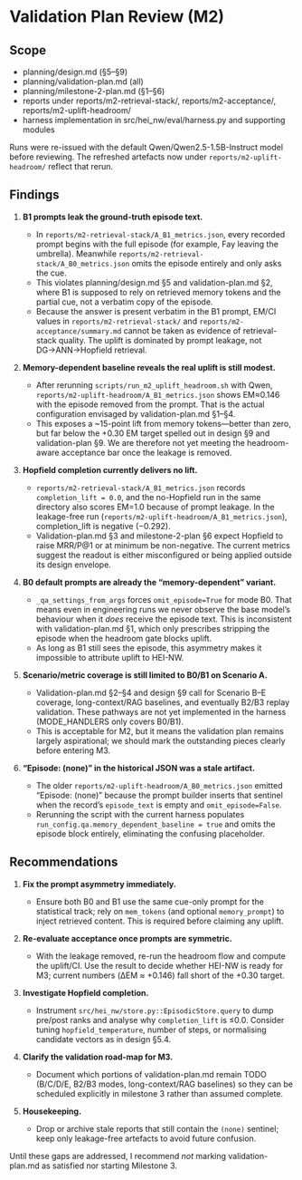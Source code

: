 # Validation Plan Review (M2)

## Scope
- planning/design.md (§5–§9)
- planning/validation-plan.md (all)
- planning/milestone-2-plan.md (§1–§6)
- reports under reports/m2-retrieval-stack/, reports/m2-acceptance/, reports/m2-uplift-headroom/
- harness implementation in src/hei_nw/eval/harness.py and supporting modules

Runs were re-issued with the default Qwen/Qwen2.5-1.5B-Instruct model before reviewing. The refreshed artefacts now under `reports/m2-uplift-headroom/` reflect that rerun.

## Findings

1. **B1 prompts leak the ground-truth episode text.**
   - In `reports/m2-retrieval-stack/A_B1_metrics.json`, every recorded prompt begins with the full episode (for example, Fay leaving the umbrella). Meanwhile `reports/m2-retrieval-stack/A_B0_metrics.json` omits the episode entirely and only asks the cue.
   - This violates planning/design.md §5 and validation-plan.md §2, where B1 is supposed to rely on retrieved memory tokens and the partial cue, not a verbatim copy of the episode.
   - Because the answer is present verbatim in the B1 prompt, EM/CI values in `reports/m2-retrieval-stack/` and `reports/m2-acceptance/summary.md` cannot be taken as evidence of retrieval-stack quality. The uplift is dominated by prompt leakage, not DG→ANN→Hopfield retrieval.

2. **Memory-dependent baseline reveals the real uplift is still modest.**
   - After rerunning `scripts/run_m2_uplift_headroom.sh` with Qwen, `reports/m2-uplift-headroom/A_B1_metrics.json` shows EM≈0.146 with the episode removed from the prompt. That is the actual configuration envisaged by validation-plan.md §1–§4.
   - This exposes a ~15-point lift from memory tokens—better than zero, but far below the +0.30 EM target spelled out in design §9 and validation-plan §9. We are therefore not yet meeting the headroom-aware acceptance bar once the leakage is removed.

3. **Hopfield completion currently delivers no lift.**
   - `reports/m2-retrieval-stack/A_B1_metrics.json` records `completion_lift = 0.0`, and the no-Hopfield run in the same directory also scores EM=1.0 because of prompt leakage. In the leakage-free run (`reports/m2-uplift-headroom/A_B1_metrics.json`), completion_lift is negative (−0.292).
   - Validation-plan.md §3 and milestone-2-plan §6 expect Hopfield to raise MRR/P@1 or at minimum be non-negative. The current metrics suggest the readout is either misconfigured or being applied outside its design envelope.

4. **B0 default prompts are already the “memory-dependent” variant.**
   - `_qa_settings_from_args` forces `omit_episode=True` for mode B0. That means even in engineering runs we never observe the base model’s behaviour when it *does* receive the episode text. This is inconsistent with validation-plan.md §1, which only prescribes stripping the episode when the headroom gate blocks uplift.
   - As long as B1 still sees the episode, this asymmetry makes it impossible to attribute uplift to HEI-NW.

5. **Scenario/metric coverage is still limited to B0/B1 on Scenario A.**
   - Validation-plan.md §2–§4 and design §9 call for Scenario B–E coverage, long-context/RAG baselines, and eventually B2/B3 replay validation. These pathways are not yet implemented in the harness (MODE_HANDLERS only covers B0/B1).
   - This is acceptable for M2, but it means the validation plan remains largely aspirational; we should mark the outstanding pieces clearly before entering M3.

6. **“Episode: (none)” in the historical JSON was a stale artifact.**
   - The older `reports/m2-uplift-headroom/A_B0_metrics.json` emitted “Episode: (none)” because the prompt builder inserts that sentinel when the record’s `episode_text` is empty and `omit_episode=False`.
   - Rerunning the script with the current harness populates `run_config.qa.memory_dependent_baseline = true` and omits the episode block entirely, eliminating the confusing placeholder.

## Recommendations

1. **Fix the prompt asymmetry immediately.**
   - Ensure both B0 and B1 use the same cue-only prompt for the statistical track; rely on `mem_tokens` (and optional `memory_prompt`) to inject retrieved content. This is required before claiming any uplift.

2. **Re-evaluate acceptance once prompts are symmetric.**
   - With the leakage removed, re-run the headroom flow and compute the uplift/CI. Use the result to decide whether HEI-NW is ready for M3; current numbers (ΔEM ≈ +0.146) fall short of the +0.30 target.

3. **Investigate Hopfield completion.**
   - Instrument `src/hei_nw/store.py::EpisodicStore.query` to dump pre/post ranks and analyse why `completion_lift` is ≤0.0. Consider tuning `hopfield_temperature`, number of steps, or normalising candidate vectors as in design §5.4.

4. **Clarify the validation road-map for M3.**
   - Document which portions of validation-plan.md remain TODO (B/C/D/E, B2/B3 modes, long-context/RAG baselines) so they can be scheduled explicitly in milestone 3 rather than assumed complete.

5. **Housekeeping.**
   - Drop or archive stale reports that still contain the `(none)` sentinel; keep only leakage-free artefacts to avoid future confusion.

Until these gaps are addressed, I recommend *not* marking validation-plan.md as satisfied nor starting Milestone 3.
